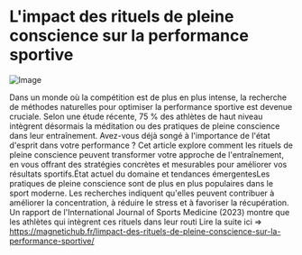 # L'impact des rituels de pleine conscience sur la performance sportive

![Image](https://images.pexels.com/photos/2827392/pexels-photo-2827392.jpeg?auto=compress&cs=tinysrgb&h=650&w=940)

Dans un monde où la compétition est de plus en plus intense, la recherche de méthodes naturelles pour optimiser la performance sportive est devenue cruciale. Selon une étude récente, 75 % des athlètes de haut niveau intègrent désormais la méditation ou des pratiques de pleine conscience dans leur entraînement. Avez-vous déjà songé à l'importance de l'état d'esprit dans votre performance ? Cet article explore comment les rituels de pleine conscience peuvent transformer votre approche de l'entraînement, en vous offrant des stratégies concrètes et mesurables pour améliorer vos résultats sportifs.État actuel du domaine et tendances émergentesLes pratiques de pleine conscience sont de plus en plus populaires dans le sport moderne. Les recherches indiquent qu'elles peuvent contribuer à améliorer la concentration, à réduire le stress et à favoriser la récupération. Un rapport de l'International Journal of Sports Medicine (2023) montre que les athlètes qui intègrent ces rituels dans leur routi Lire la suite ici => https://magnetichub.fr/limpact-des-rituels-de-pleine-conscience-sur-la-performance-sportive/
